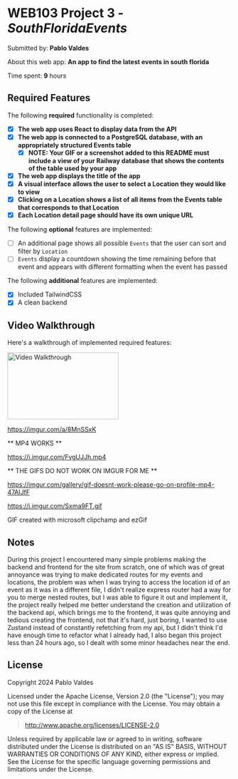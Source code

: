 # WEB103 Project 3 - *SouthFloridaEvents*

Submitted by: **Pablo Valdes**

About this web app: **An app to find the latest events in south florida**

Time spent: **9** hours

## Required Features

The following **required** functionality is completed:

<!-- Make sure to check off completed functionality below -->

- [x] **The web app uses React to display data from the API**
- [x] **The web app is connected to a PostgreSQL database, with an appropriately structured Events table**
  - [x] **NOTE: Your GIF or a screenshot added to this README must include a view of your Railway database that shows the contents of the table used by your app**
- [x] **The web app displays the title of the app**
- [x] **A visual interface allows the user to select a Location they would like to view**
- [x] **Clicking on a Location shows a list of all items from the Events table that corresponds to that Location**
- [x] **Each Location detail page should have its own unique URL**

The following **optional** features are implemented:

- [ ] An additional page shows all possible `Events` that the user can sort and filter by `Location`
- [ ] `Events` display a countdown showing the time remaining before that event and appears with different formatting when the event has passed

The following **additional** features are implemented:

- [x] Included TailwindCSS
- [x] A clean backend

## Video Walkthrough

Here's a walkthrough of implemented required features:

<img src='https://imgur.com/gallery/web-103-project-3-by-pablo-valdes-8MnSSxK' title='Video Walkthrough' width='250' height='150' alt='Video Walkthrough' />

[https://imgur.com/a/8MnSSxK
](https://imgur.com/gallery/web-103-project-3-by-pablo-valdes-8MnSSxK)

** MP4 WORKS **

https://i.imgur.com/FvgUJJh.mp4

** THE GIFS DO NOT WORK ON IMGUR FOR ME **

https://imgur.com/gallery/gif-doesnt-work-please-go-on-profile-mp4-47AIJfF

https://i.imgur.com/Sxma9FT.gif

<!-- Replace this with whatever GIF tool you used! -->
GIF created with microsoft clipchamp and ezGif
<!-- Recommended tools:
[Kap](https://getkap.co/) for macOS
[ScreenToGif](https://www.screentogif.com/) for Windows
[peek](https://github.com/phw/peek) for Linux. -->

## Notes

During this project I encountered many simple problems making the backend and frontend for the site from scratch, one of which was of great annoyance was trying to make dedicated routes for my events and locations, the problem was when
I was trying to access the location id of an event as it was in a different file, I didn't realize express router had a way for you to merge nested routes, but I was able to figure it out and implement it, the project really helped me better
understand the creation and utilization of the backend api, which brings me to the frontend, it was quite annoying and tedious creating the frontend, not that it's hard, just boring, I wanted to use Zustand instead of constantly refetching
from my api, but I didn't think I'd have enough time to refactor what I already had, I also began this project less than 24 hours ago, so I dealt with some minor headaches near the end.

## License

Copyright 2024 Pablo Valdes

Licensed under the Apache License, Version 2.0 (the "License"); you may not use this file except in compliance with the License. You may obtain a copy of the License at

> http://www.apache.org/licenses/LICENSE-2.0

Unless required by applicable law or agreed to in writing, software distributed under the License is distributed on an "AS IS" BASIS, WITHOUT WARRANTIES OR CONDITIONS OF ANY KIND, either express or implied. See the License for the specific language governing permissions and limitations under the License.
